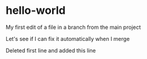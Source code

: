 hello-world
===========

My first edit of a file in a branch from the main project

Let's see if I can fix it automatically when I merge

Deleted first line and added this line
